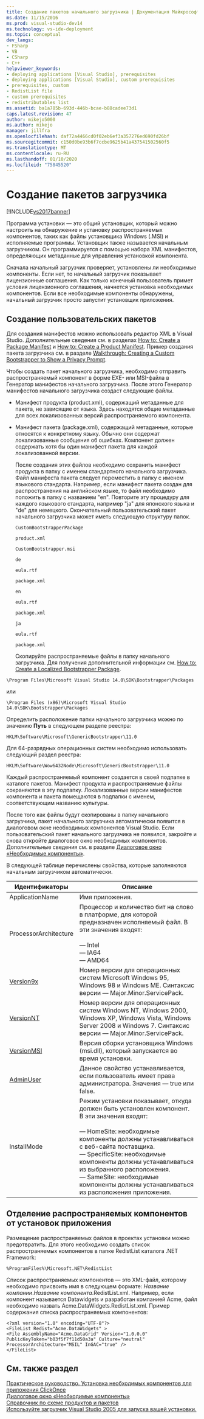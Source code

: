 ```yaml
---
title: Создание пакетов начального загрузчика | Документация Майкрософт
ms.date: 11/15/2016
ms.prod: visual-studio-dev14
ms.technology: vs-ide-deployment
ms.topic: conceptual
dev_langs:
- FSharp
- VB
- CSharp
- C++
helpviewer_keywords:
- deploying applications [Visual Studio], prerequisites
- deploying applications [Visual Studio], custom prerequisites
- prerequisites, custom
- RedistList file
- custom prerequisites
- redistributables list
ms.assetid: ba1a785b-693d-446b-bcae-b88cadee73d1
caps.latest.revision: 47
author: mikejo5000
ms.author: mikejo
manager: jillfra
ms.openlocfilehash: daf72a4466cd0f02eb6ef3a357276ed690fd26bf
ms.sourcegitcommit: c150d0be93b6f7ccbe9625b41a437541502560f5
ms.translationtype: MT
ms.contentlocale: ru-RU
ms.lasthandoff: 01/10/2020
ms.locfileid: "75845520"
---
```

# <a name="creating-bootstrapper-packages"></a>Создание пакетов загрузчика
[!INCLUDE[vs2017banner](../includes/vs2017banner.md)]

Программа установки — это общий установщик, который можно настроить на обнаружение и установку распространяемых компонентов, таких как файлы установщика Windows (.MSI) и исполняемые программы. Установщик также называется начальным загрузчиком. Он программируется с помощью набора XML манифестов, определяющих метаданные для управления установкой компонента.  
  
 Сначала начальный загрузчик проверяет, установлены ли необходимые компоненты. Если нет, то начальный загрузчик показывает лицензионные соглашения. Как только конечный пользователь примет условия лицензионного соглашения, начнется установка необходимых компонентов. Если все необходимые компоненты обнаружены, начальный загрузчик просто запустит установщик приложения.  
  
## <a name="creating-custom-packages"></a>Создание пользовательских пакетов  
 Для создания манифестов можно использовать редактор XML в Visual Studio. Дополнительные сведения см. в разделах [How to: Create a Package Manifest](../deployment/how-to-create-a-package-manifest.md) и [How to: Create a Product Manifest](../deployment/how-to-create-a-product-manifest.md). Пример создания пакета загрузчика см. в разделе [Walkthrough: Creating a Custom Bootstrapper to Show a Privacy Prompt](../deployment/walkthrough-creating-a-custom-bootstrapper-to-show-a-privacy-prompt.md).  
  
 Чтобы создать пакет начального загрузчика, необходимо отправить распространяемый компонент в форме EXE- или MSI-файла в Генератор манифестов начального загрузчика. После этого Генератор манифестов начального загрузчика создаст следующие файлы.  
  
- Манифест продукта (product.xml), содержащий метаданные для пакета, не зависящие от языка. Здесь находятся общие метаданные для всех локализованных версий распространяемого компонента.  
  
- Манифест пакета (package.xml), содержащий метаданные, которые относятся к конкретному языку. Обычно они содержат локализованные сообщения об ошибках. Компонент должен содержать хотя бы один манифест пакета для каждой локализованной версии.  
  
  После создания этих файлов необходимо сохранить манифест продукта в папку с именем стандартного начального загрузчика. Файл манифеста пакета следует переместить в папку с именем языкового стандарта. Например, если манифест пакета создан для распространения на английском языке, то файл необходимо положить в папку с названием "en". Повторите эту процедуру для каждого языкового стандарта, например "ja" для японского языка и "de" для немецкого. Окончательный пользовательский пакет начального загрузчика может иметь следующую структуру папок.  
  
  `CustomBootstrapperPackage`  
  
  `product.xml`  
  
  `CustomBootstrapper.msi`  
  
  `de`  
  
  `eula.rtf`  
  
  `package.xml`  
  
  `en`  
  
  `eula.rtf`  
  
  `package.xml`  
  
  `ja`  
  
  `eula.rtf`  
  
  `package.xml`  
  
  Скопируйте распространяемые файлы в папку начального загрузчика. Для получения дополнительной информации см. [How to: Create a Localized Bootstrapper Package](../deployment/how-to-create-a-localized-bootstrapper-package.md).  
  
```  
\Program Files\Microsoft Visual Studio 14.0\SDK\Bootstrapper\Packages  
```  
  
 или  
  
```  
\Program Files (x86)\Microsoft Visual Studio 14.0\SDK\Bootstrapper\Packages  
```  
  
 Определить расположение папки начального загрузчика можно по значению **Путь** в следующем разделе реестра:  
  
```  
HKLM\Software\Microsoft\GenericBootstrapper\11.0  
```  
  
 Для 64-разрядных операционных систем необходимо использовать следующий раздел реестра:  
  
```  
HKLM\Software\Wow6432Node\Microsoft\GenericBootstrapper\11.0  
```  
  
 Каждый распространяемый компонент создается в своей подпапке в каталоге пакетов. Манифест продукта и распространяемые файлы сохраняются в эту подпапку. Локализованные версии манифестов компонента и пакета помещаются в подпапки с именем, соответствующим названию культуры.  
  
 После того как файлы будут скопированы в папку начального загрузчика, пакет начального загрузчика автоматически появится в диалоговом окне необходимых компонентов Visual Studio. Если пользовательский пакет начального загрузчика не появился, закройте и снова откройте диалоговое окно необходимых компонентов. Дополнительные сведения см. в разделе [Диалоговое окно «Необходимые компоненты»](../ide/reference/prerequisites-dialog-box.md).  
  
 В следующей таблице перечислены свойства, которые заполняются начальным загрузчиком автоматически.  
  
|Идентификаторы|Описание|  
|--------------|-----------------|  
|ApplicationName|Имя приложения.|  
|ProcessorArchitecture|Процессор и количество бит на слово в платформе, для которой предназначен исполняемый файл. В эти значения входят:<br /><br /> — Intel<br />— IA64<br />— AMD64|  
|[Version9x](https://msdn.microsoft.com/library/aa372490\(v=vs.140\).aspx)|Номер версии для операционных систем Microsoft Windows 95, Windows 98 и Windows ME. Синтаксис версии — Major.Minor.ServicePack.|  
|[VersionNT](/windows/desktop/Msi/versionnt)|Номер версии для операционных систем Windows NT, Windows 2000, Windows XP, Windows Vista, Windows Server 2008 и Windows 7. Синтаксис версии — Major.Minor.ServicePack.|  
|[VersionMSI](https://msdn.microsoft.com/library/aa372493\(v=vs.140\).aspx)|Версия сборки установщика Windows (msi.dll), который запускается во время установки.|  
|[AdminUser](https://msdn.microsoft.com/library/aa367545\(v=vs.140\).aspx)|Данное свойство устанавливается, если пользователь имеет права администратора. Значения — true или false.|  
|InstallMode|Режим установки показывает, откуда должен быть установлен компонент. В эти значения входят:<br /><br /> — HomeSite: необходимые компоненты должны устанавливаться с веб-сайта поставщика.<br />— SpecificSite: необходимые компоненты должны устанавливаться из выбранного расположения.<br />— SameSite: необходимые компоненты должны устанавливаться из расположения приложения.|  
  
## <a name="separating-redistributables-from-application-installations"></a>Отделение распространяемых компонентов от установок приложения  
 Размещение распространяемых файлов в проектах установки можно предотвратить. Для этого необходимо создать список распространяемых компонентов в папке RedistList каталога .NET Framework:  
  
 `%ProgramFiles%\Microsoft.NET\RedistList`  
  
 Список распространяемых компонентов — это XML-файл, которому необходимо присвоить имя в следующем формате: *Название компании*.*Название компонента*.RedistList.xml. Например, если компонент называется Datawidgets и разработан компанией Acme, файл необходимо назвать Acme.DataWidgets.RedistList.xml. Пример содержания списка распространяемых компонентов:  
  
```  
<?xml version="1.0" encoding="UTF-8"?>  
<FileList Redist="Acme.DataWidgets" >  
<File AssemblyName="Acme.DataGrid" Version="1.0.0.0" PublicKeyToken="b03f5f7f11d50a3a" Culture="neutral" ProcessorArchitecture="MSIL" InGAC="true" />  
</FileList>  
```  
  
## <a name="see-also"></a>См. также раздел  
 [Практическое руководство. Установка необходимых компонентов для приложения ClickOnce](../deployment/how-to-install-prerequisites-with-a-clickonce-application.md)   
 [Диалоговое окно «Необходимые компоненты»](../ide/reference/prerequisites-dialog-box.md)   
 [Справочник по схеме продуктов и пакетов](../deployment/product-and-package-schema-reference.md)   
 [Используйте загрузчик Visual Studio 2005 для запуска вашей установки.](https://msdn.microsoft.com/magazine/cc163899.aspx)
